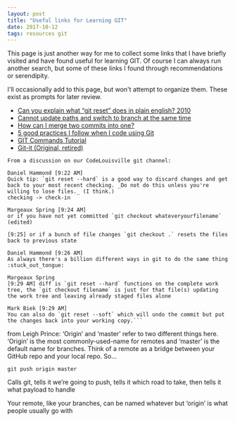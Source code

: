 ```yaml
---
layout: post
title: "Useful links for Learning GIT"
date: 2017-10-12
tags: resources git
---
```


This page is just another way for me to collect some links that I have briefly visited and have found useful for learning GIT. Of course I can always run another search, but some of these links I found through recommendations or serendipity.  

I'll occasionally add to this page, but won't attempt to organize them. These exist as prompts for later review.

* [Can you explain what “git reset” does in plain english? 2010](https://stackoverflow.com/questions/2530060/can-you-explain-what-git-reset-does-in-plain-english#2530073)
* [Cannot update paths and switch to branch at the same time](https://stackoverflow.com/questions/22984262/cannot-update-paths-and-switch-to-branch-at-the-same-time)
* [How can I merge two commits into one?](https://stackoverflow.com/questions/2563632/how-can-i-merge-two-commits-into-one?answertab=active#tab-top)
* [5 good practices I follow when I code using Git](https://tech.olx.com/5-good-practices-i-follow-when-i-code-using-git-71120b57c0f5)
* [GIT Commands Tutorial](https://www.siteground.com/tutorials/git/commands/)
* [Git-it (Original, retired)](https://github.com/jlord/git-it)  

```
From a discussion on our CodeLouisville git channel:  

Daniel Hammond [9:22 AM]
Quick tip: `git reset --hard` is a good way to discard changes and get back to your most recent checking. _Do not do this unless you're willing to lose files._ (I think.)
checking -> check-in

Margeaux Spring [9:24 AM]
or if you have not yet committed `git checkout whateveryourfilename` (edited)

[9:25] or if a bunch of file changes `git checkout .` resets the files back to previous state

Daniel Hammond [9:26 AM]
As always there's a billion different ways in git to do the same thing :stuck_out_tongue:

Margeaux Spring
[9:29 AM] diff is `git reset --hard` functions on the complete work tree, the `git checkout filename` is just for that file(s) updating the work tree and leaving already staged files alone

Mark Biek [9:29 AM]
You can also do `git reset --soft` which will undo the commit but put the changes back into your working copy.```  

```
from Leigh Prince:
‘Origin’ and ‘master’ refer to two different things here. ‘Origin’ is the most commonly-used-name for remotes and ‘master’ is the default name for branches. Think of a remote as a bridge between your GitHub repo and your local repo. So…

`git push origin master`

Calls git, tells it we’re going to push, tells it which road to take, then tells it what payload to handle

Your remote, like your branches, can be named whatever but ‘origin’ is what people usually go with
```  
